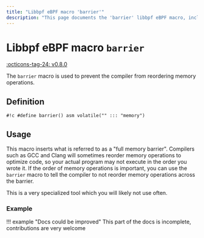 ```yaml
---
title: "Libbpf eBPF macro 'barrier'"
description: "This page documents the 'barrier' libbpf eBPF macro, including its definition, usage, and examples."
---
```

# Libbpf eBPF macro `barrier`

[:octicons-tag-24: v0.8.0](https://github.com/libbpf/libbpf/releases/tag/v0.8.0)

The `barrier` macro is used to prevent the compiler from reordering memory operations.

## Definition

`#!c #define barrier() asm volatile("" ::: "memory")`

## Usage

This macro inserts what is referred to as a "full memory barrier". Compilers such as GCC and Clang will sometimes reorder memory operations to optimize code, so your actual program may not execute in the order you wrote it. If the order of memory operations is important, you can use the `barrier` macro to tell the compiler to not reorder memory operations across the barrier.

This is a very specialized tool which you will likely not use often.

### Example

!!! example "Docs could be improved"
    This part of the docs is incomplete, contributions are very welcome
